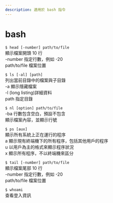 ```yaml
---
description: 適用於 bash 指令
---
```


# bash

`$ head [-number] path/to/file`  
顯示檔案開頭 10 行  
-number 指定行數，例如 -20  
path/to/file 檔案位置

`$ ls [-al] [path]`  
列出當前目錄中的檔案與子目錄  
-a 顯示隱藏檔案  
-l \(long listing\)詳細資料  
path 指定目錄

`$ nl [option] path/to/file`  
-ba 行數包含空白，預設不包含  
顯示檔案內容，並顯示行號

`$ ps [aux]`  
顯示所有系統上正在運行的程序  
a 顯示現有終端機下的所有程序，包括其他用戶的程序  
u 以用戶為主的格式來顯示程序狀況  
x 顯示所有程序，不以終端機來區分

`$ tail [-number] path/to/file`  
顯示檔案尾部 10 行  
-number 指定行數，例如 -20  
path/to/file 檔案位置

`$ whoami`  
查看登入資訊

